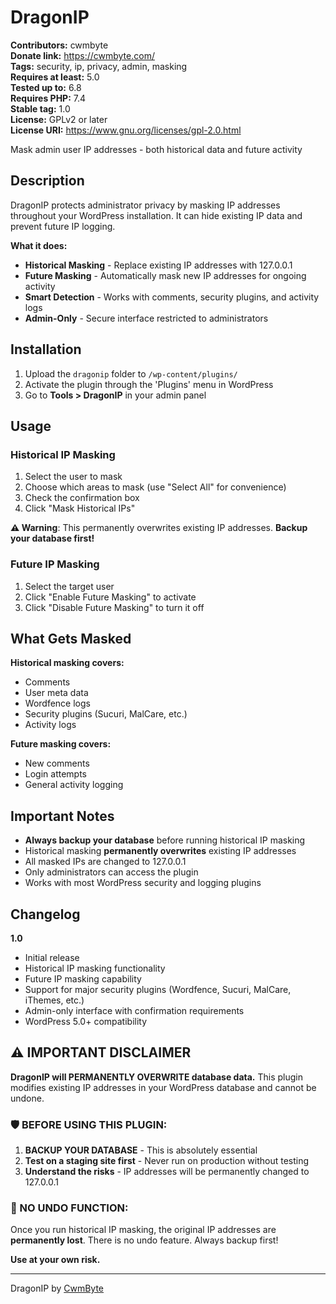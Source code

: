 # DragonIP

**Contributors:** cwmbyte  
**Donate link:** https://cwmbyte.com/  
**Tags:** security, ip, privacy, admin, masking  
**Requires at least:** 5.0  
**Tested up to:** 6.8  
**Requires PHP:** 7.4  
**Stable tag:** 1.0  
**License:** GPLv2 or later  
**License URI:** https://www.gnu.org/licenses/gpl-2.0.html  

Mask admin user IP addresses - both historical data and future activity

## Description

DragonIP protects administrator privacy by masking IP addresses throughout your WordPress installation. It can hide existing IP data and prevent future IP logging.

**What it does:**
* **Historical Masking** - Replace existing IP addresses with 127.0.0.1
* **Future Masking** - Automatically mask new IP addresses for ongoing activity
* **Smart Detection** - Works with comments, security plugins, and activity logs
* **Admin-Only** - Secure interface restricted to administrators

## Installation

1. Upload the `dragonip` folder to `/wp-content/plugins/`
2. Activate the plugin through the 'Plugins' menu in WordPress
3. Go to **Tools > DragonIP** in your admin panel

## Usage

### Historical IP Masking
1. Select the user to mask
2. Choose which areas to mask (use "Select All" for convenience)
3. Check the confirmation box
4. Click "Mask Historical IPs"

**⚠️ Warning**: This permanently overwrites existing IP addresses. **Backup your database first!**

### Future IP Masking
1. Select the target user
2. Click "Enable Future Masking" to activate
3. Click "Disable Future Masking" to turn it off

## What Gets Masked

**Historical masking covers:**
- Comments
- User meta data
- Wordfence logs
- Security plugins (Sucuri, MalCare, etc.)
- Activity logs

**Future masking covers:**
- New comments
- Login attempts
- General activity logging

## Important Notes

- **Always backup your database** before running historical IP masking
- Historical masking **permanently overwrites** existing IP addresses
- All masked IPs are changed to 127.0.0.1
- Only administrators can access the plugin
- Works with most WordPress security and logging plugins

## Changelog

**1.0**
* Initial release
* Historical IP masking functionality
* Future IP masking capability
* Support for major security plugins (Wordfence, Sucuri, MalCare, iThemes, etc.)
* Admin-only interface with confirmation requirements
* WordPress 5.0+ compatibility

## ⚠️ IMPORTANT DISCLAIMER

**DragonIP will PERMANENTLY OVERWRITE database data.** This plugin modifies existing IP addresses in your WordPress database and cannot be undone.

### 🛡️ BEFORE USING THIS PLUGIN:

1. **BACKUP YOUR DATABASE** - This is absolutely essential
2. **Test on a staging site first** - Never run on production without testing
3. **Understand the risks** - IP addresses will be permanently changed to 127.0.0.1

### 🚨 NO UNDO FUNCTION:

Once you run historical IP masking, the original IP addresses are **permanently lost**. There is no undo feature. Always backup first!

**Use at your own risk.**

---

DragonIP by [CwmByte](https://cwmbyte.com/)
